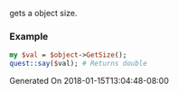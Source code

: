 gets a object size.
### Example

```perl
my $val = $object->GetSize();
quest::say($val); # Returns double
```


Generated On 2018-01-15T13:04:48-08:00